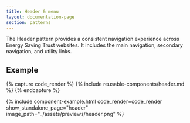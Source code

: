 ```yaml
---
title: Header & menu
layout: documentation-page
section: patterns
---
```


The Header pattern provides a consistent navigation experience across Energy Saving Trust websites. It includes the main navigation, secondary navigation, and utility links.

## Example

{% capture code_render %}
  {% include reusable-components/header.md %}
{% endcapture %}

{% include component-example.html code_render=code_render show_standalone_page="header" image_path="../assets/previews/header.png" %}
